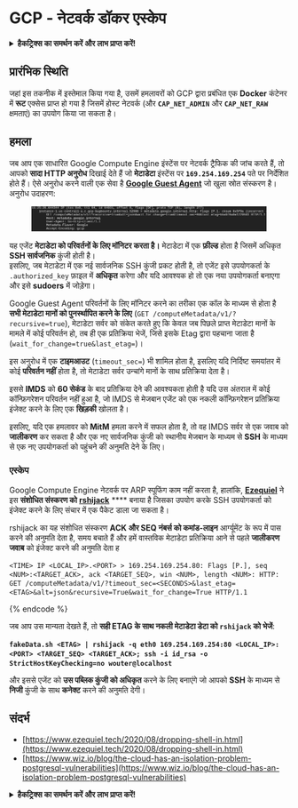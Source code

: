 # GCP - नेटवर्क डॉकर एस्केप

<details>

<summary><strong>हैकट्रिक्स का समर्थन करें और लाभ प्राप्त करें!</strong></summary>

* यदि आप अपनी कंपनी को **हैकट्रिक्स में विज्ञापित करना चाहते हैं** या यदि आप **PEASS के नवीनतम संस्करण या HackTricks को PDF में डाउनलोड करना चाहते हैं** तो [**सदस्यता योजनाएं**](https://github.com/sponsors/carlospolop) देखें!
* [**आधिकारिक PEASS और HackTricks स्वैग**](https://peass.creator-spring.com) प्राप्त करें
* [**द पीएस फैमिली**](https://opensea.io/collection/the-peass-family) की खोज करें, हमारा एकल [**NFT**](https://opensea.io/collection/the-peass-family) संग्रह
* **शामिल हों** 💬 [**डिस्कॉर्ड समूह**](https://discord.gg/hRep4RUj7f) या [**टेलीग्राम समूह**](https://t.me/peass) में या **मेरा** ट्विटर 🐦 [**@carlospolopm**](https://twitter.com/carlospolopm)** का** **अनुसरण** करें।
* **हैकिंग ट्रिक्स साझा करें** हैकट्रिक्स और हैकट्रिक्स क्लाउड गिटहब रेपो में पीआर जमा करके [**HackTricks**](https://github.com/carlospolop/hacktricks) और [**HackTricks Cloud**](https://github.com/carlospolop/hacktricks-cloud)।

</details>

## प्रारंभिक स्थिति

जहां इस तकनीक में इस्तेमाल किया गया है, उसमें हमलावरों को GCP द्वारा प्रबंधित एक **Docker** कंटेनर में **रूट** एक्सेस प्राप्त हो गया है जिसमें होस्ट नेटवर्क (और **`CAP_NET_ADMIN`** और **`CAP_NET_RAW`** क्षमताएं) का उपयोग किया जा सकता है।

## हमला

जब आप एक साधारित Google Compute Engine इंस्टेंस पर नेटवर्क ट्रैफिक की जांच करते हैं, तो आपको **सादा HTTP अनुरोध** दिखाई देते हैं जो **मेटाडेटा** इंस्टेंस पर **`169.254.169.254`** पते पर निर्देशित होते हैं। ऐसे अनुरोध करने वाली एक सेवा है [**Google Guest Agent**](https://github.com/GoogleCloudPlatform/guest-agent) जो खुला स्रोत संस्करण है। अनुरोध उदाहरण:

<figure><img src="../../../.gitbook/assets/image (1) (4).png" alt=""><figcaption></figcaption></figure>

यह एजेंट **मेटाडेटा को परिवर्तनों के लिए मॉनिटर करता है।** मेटाडेटा में एक **फ़ील्ड** होता है जिसमें अधिकृत **SSH सार्वजनिक** कुंजी होती है।\
इसलिए, जब मेटाडेटा में एक नई सार्वजनिक SSH कुंजी प्रकट होती है, तो एजेंट इसे उपयोगकर्ता के `.authorized_key` फ़ाइल में **अधिकृत** करेगा और यदि आवश्यक हो तो एक नया उपयोगकर्ता बनाएगा और इसे **sudoers** में जोड़ेगा।

Google Guest Agent परिवर्तनों के लिए मॉनिटर करने का तरीका एक कॉल के माध्यम से होता है **सभी मेटाडेटा मानों को पुनर्स्थापित करने के लिए** (`GET /computeMetadata/v1/?recursive=true`), मेटाडेटा सर्वर को संकेत करते हुए कि केवल जब पिछले प्राप्त मेटाडेटा मानों के मामले में कोई परिवर्तन हो, तब ही एक प्रतिक्रिया भेजें, जिसे इसके Etag द्वारा पहचाना जाता है (`wait_for_change=true&last_etag=`)।

इस अनुरोध में एक **टाइमआउट** (`timeout_sec=`) भी शामिल होता है, इसलिए यदि निर्दिष्ट समयांतर में कोई **परिवर्तन नहीं** होता है, तो मेटाडेटा सर्वर उन्चांगे मानों के साथ प्रतिक्रिया देता है।

इससे **IMDS** को **60 सेकंड** के बाद प्रतिक्रिया देने की आवश्यकता होती है यदि उस अंतराल में कोई कॉन्फ़िगरेशन परिवर्तन नहीं हुआ है, जो IMDS से मेजबान एजेंट को एक नकली कॉन्फ़िगरेशन प्रतिक्रिया इंजेक्ट करने के लिए एक **खिड़की** खोलता है।

इसलिए, यदि एक हमलावर को **MitM** हमला करने में सफल होता है, तो वह IMDS सर्वर से एक जवाब को **जालीकरण** कर सकता है और एक नए सार्वजनिक कुंजी को स्थानीय मेजबान के माध्यम से **SSH** के माध्यम से एक नए उपयोगकर्ता को पहुंचने की अनुमति देने के लिए।

### एस्केप

Google Compute Engine नेटवर्क पर ARP स्पूफिंग काम नहीं करता है, हालांकि, [**Ezequiel**](https://www.ezequiel.tech/2020/08/dropping-shell-in.html) ने इस **संशोधित संस्करण को** [**rshijack**](https://github.com/ezequielpereira/rshijack) **** बनाया है जिसका उपयोग करके SSH उपयोगकर्ता को इंजेक्ट करने के लिए संचार में एक पैकेट डाला जा सकता है।

rshijack का यह संशोधित संस्करण **ACK और SEQ नंबर्स को कमांड-लाइन** आर्ग्यूमेंट के रूप में पास करने की अनुमति देता है, समय बचाते हैं और हमें वास्तविक मेटाडेटा प्रतिक्रिया आने से पहले **जालीकरण जवाब** को इंजेक्ट करने की अनुमति देता ह
```
<TIME> IP <LOCAL_IP>.<PORT> > 169.254.169.254.80: Flags [P.], seq <NUM>:<TARGET_ACK>, ack <TARGET_SEQ>, win <NUM>, length <NUM>: HTTP: GET /computeMetadata/v1/?timeout_sec=<SECONDS>&last_etag=<ETAG>&alt=json&recursive=True&wait_for_change=True HTTP/1.1
```
{% endcode %}

जब आप उस मान्यता देखते हैं, तो **सही ETAG के साथ नकली मेटाडेटा डेटा को `rshijack` को भेजें**:

**`fakeData.sh <ETAG> | rshijack -q eth0 169.254.169.254:80 <LOCAL_IP>:<PORT> <TARGET_SEQ> <TARGET_ACK>; ssh -i id_rsa -o StrictHostKeyChecking=no wouter@localhost`**

और इससे एजेंट को **उस पब्लिक कुंजी को अधिकृत** करने के लिए बनाएंगे जो आपको **SSH** के माध्यम से **निजी** कुंजी के साथ **कनेक्ट** करने की अनुमति देगी।

## संदर्भ

* [https://www.ezequiel.tech/2020/08/dropping-shell-in.html](https://www.ezequiel.tech/2020/08/dropping-shell-in.html)
* [https://www.wiz.io/blog/the-cloud-has-an-isolation-problem-postgresql-vulnerabilities](https://www.wiz.io/blog/the-cloud-has-an-isolation-problem-postgresql-vulnerabilities)

<details>

<summary><strong>हैकट्रिक्स का समर्थन करें और लाभ प्राप्त करें!</strong></summary>

* यदि आप अपनी कंपनी को **हैकट्रिक्स में विज्ञापित करना चाहते हैं** या यदि आप **PEASS के नवीनतम संस्करण देखना चाहते हैं या HackTricks को PDF में डाउनलोड करना चाहते हैं** तो [**सदस्यता योजनाएं**](https://github.com/sponsors/carlospolop) देखें!
* [**आधिकारिक PEASS और HackTricks स्वैग**](https://peass.creator-spring.com) प्राप्त करें
* [**The PEASS Family**](https://opensea.io/collection/the-peass-family) का खोज करें, हमारा विशेष [**NFT**](https://opensea.io/collection/the-peass-family) संग्रह
* **💬 [**Discord समूह**](https://discord.gg/hRep4RUj7f) या [**टेलीग्राम समूह**](https://t.me/peass) में शामिल हों या मुझे **ट्विटर** 🐦 [**@carlospolopm**](https://twitter.com/carlospolopm)** का** **अनुसरण** करें।**
* **अपने हैकिंग ट्रिक्स साझा करें,** [**HackTricks**](https://github.com/carlospolop/hacktricks) **और** [**HackTricks Cloud**](https://github.com/carlospolop/hacktricks-cloud) **github repos में PR जमा करके।**

</details>
